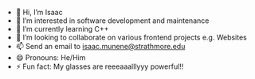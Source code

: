 - 👋 Hi, I’m Isaac
- 👀 I’m interested in software development and maintenance
- 🌱 I’m currently learning C++
- 💞️ I’m looking to collaborate on various frontend projects e.g. Websites
- 📫 Send an email to isaac.munene@strathmore.edu
- 😄 Pronouns: He/Him
- ⚡ Fun fact: My glasses are reeeaaalllyyy powerful!!
